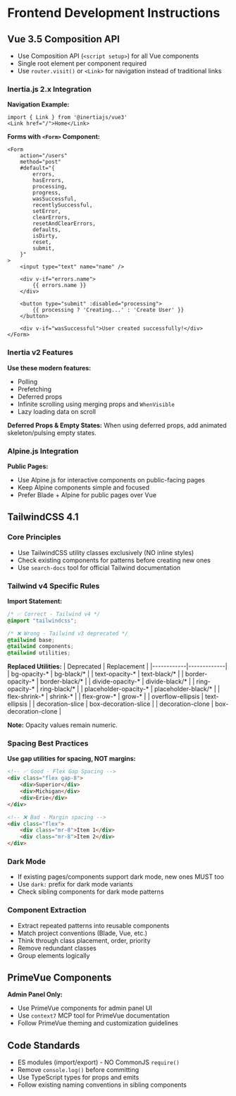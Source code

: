 # Frontend Development Instructions

## Vue 3.5 Composition API

- Use Composition API (`<script setup>`) for all Vue components
- Single root element per component required
- Use `router.visit()` or `<Link>` for navigation instead of traditional links

### Inertia.js 2.x Integration

**Navigation Example:**
```vue
import { Link } from '@inertiajs/vue3'
<Link href="/">Home</Link>
```

**Forms with `<Form>` Component:**
```vue
<Form
    action="/users"
    method="post"
    #default="{
        errors,
        hasErrors,
        processing,
        progress,
        wasSuccessful,
        recentlySuccessful,
        setError,
        clearErrors,
        resetAndClearErrors,
        defaults,
        isDirty,
        reset,
        submit,
    }"
>
    <input type="text" name="name" />

    <div v-if="errors.name">
        {{ errors.name }}
    </div>

    <button type="submit" :disabled="processing">
        {{ processing ? 'Creating...' : 'Create User' }}
    </button>

    <div v-if="wasSuccessful">User created successfully!</div>
</Form>
```

### Inertia v2 Features

**Use these modern features:**
- Polling
- Prefetching
- Deferred props
- Infinite scrolling using merging props and `WhenVisible`
- Lazy loading data on scroll

**Deferred Props & Empty States:**
When using deferred props, add animated skeleton/pulsing empty states.

### Alpine.js Integration

**Public Pages:**
- Use Alpine.js for interactive components on public-facing pages
- Keep Alpine components simple and focused
- Prefer Blade + Alpine for public pages over Vue

## TailwindCSS 4.1

### Core Principles

- Use TailwindCSS utility classes exclusively (NO inline styles)
- Check existing components for patterns before creating new ones
- Use `search-docs` tool for official Tailwind documentation

### Tailwind v4 Specific Rules

**Import Statement:**
```css
/* ✅ Correct - Tailwind v4 */
@import "tailwindcss";

/* ❌ Wrong - Tailwind v3 deprecated */
@tailwind base;
@tailwind components;
@tailwind utilities;
```

**Replaced Utilities:**
| Deprecated | Replacement |
|------------|-------------|
| bg-opacity-* | bg-black/* |
| text-opacity-* | text-black/* |
| border-opacity-* | border-black/* |
| divide-opacity-* | divide-black/* |
| ring-opacity-* | ring-black/* |
| placeholder-opacity-* | placeholder-black/* |
| flex-shrink-* | shrink-* |
| flex-grow-* | grow-* |
| overflow-ellipsis | text-ellipsis |
| decoration-slice | box-decoration-slice |
| decoration-clone | box-decoration-clone |

**Note:** Opacity values remain numeric.

### Spacing Best Practices

**Use gap utilities for spacing, NOT margins:**
```html
<!-- ✅ Good - Flex Gap Spacing -->
<div class="flex gap-8">
    <div>Superior</div>
    <div>Michigan</div>
    <div>Erie</div>
</div>

<!-- ❌ Bad - Margin spacing -->
<div class="flex">
    <div class="mr-8">Item 1</div>
    <div class="mr-8">Item 2</div>
</div>
```

### Dark Mode

- If existing pages/components support dark mode, new ones MUST too
- Use `dark:` prefix for dark mode variants
- Check sibling components for dark mode patterns

### Component Extraction

- Extract repeated patterns into reusable components
- Match project conventions (Blade, Vue, etc.)
- Think through class placement, order, priority
- Remove redundant classes
- Group elements logically

## PrimeVue Components

**Admin Panel Only:**
- Use PrimeVue components for admin panel UI
- Use `context7` MCP tool for PrimeVue documentation
- Follow PrimeVue theming and customization guidelines

## Code Standards

- ES modules (import/export) - NO CommonJS `require()`
- Remove `console.log()` before committing
- Use TypeScript types for props and emits
- Follow existing naming conventions in sibling components
